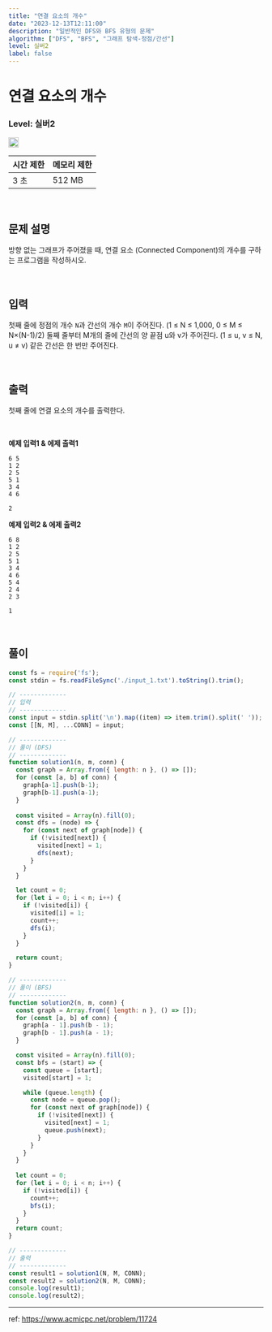 ```yaml
---
title: "연결 요소의 개수"
date: "2023-12-13T12:11:00"
description: "일반적인 DFS와 BFS 유형의 문제"
algorithm: ["DFS", "BFS", "그래프 탐색-정점/간선"]
level: 실버2
label: false
---
```


# 연결 요소의 개수

### Level: 실버2

<img src="https://d2gd6pc034wcta.cloudfront.net/tier/9.svg" style="width: 20px" />

<br>

| 시간 제한 | 메모리 제한 |
| -------- | ---------- |
| 3 초 | 512 MB |

<br>

## 문제 설명

방향 없는 그래프가 주어졌을 때, 연결 요소 (Connected Component)의 개수를 구하는 프로그램을 작성하시오.

<br>

## 입력

첫째 줄에 정점의 개수 `N`과 간선의 개수 `M`이 주어진다. (1 ≤ N ≤ 1,000, 0 ≤ M ≤ N×(N-1)/2) 둘째 줄부터 M개의 줄에 간선의 양 끝점 u와 v가 주어진다. (1 ≤ u, v ≤ N, u ≠ v) 같은 간선은 한 번만 주어진다.

<br>

## 출력

첫째 줄에 연결 요소의 개수를 출력한다.

<br>

**예제 입력1 & 에제 출력1**

```
6 5
1 2
2 5
5 1
3 4
4 6

```

```
2

```

**예제 입력2 & 에제 출력2**

```
6 8
1 2
2 5
5 1
3 4
4 6
5 4
2 4
2 3

```

```
1

```

<br>

## 풀이

~~~js
const fs = require('fs');
const stdin = fs.readFileSync('./input_1.txt').toString().trim();

// -------------
// 입력
// -------------
const input = stdin.split('\n').map((item) => item.trim().split(' '));
const [[N, M], ...CONN] = input;

// -------------
// 풀이 (DFS)
// -------------
function solution1(n, m, conn) {
  const graph = Array.from({ length: n }, () => []);
  for (const [a, b] of conn) {
    graph[a-1].push(b-1);
    graph[b-1].push(a-1);
  }
  
  const visited = Array(n).fill(0);
  const dfs = (node) => {
    for (const next of graph[node]) {
      if (!visited[next]) {
        visited[next] = 1;
        dfs(next);
      }
    }
  }

  let count = 0;
  for (let i = 0; i < n; i++) {
    if (!visited[i]) {
      visited[i] = 1;
      count++;
      dfs(i);
    }
  }

  return count;
}

// -------------
// 풀이 (BFS)
// -------------
function solution2(n, m, conn) {
  const graph = Array.from({ length: n }, () => []);
  for (const [a, b] of conn) {
    graph[a - 1].push(b - 1);
    graph[b - 1].push(a - 1);
  }

  const visited = Array(n).fill(0);
  const bfs = (start) => {
    const queue = [start];
    visited[start] = 1;

    while (queue.length) {
      const node = queue.pop();
      for (const next of graph[node]) {
        if (!visited[next]) {
          visited[next] = 1;
          queue.push(next);
        }
      }
    }
  }
  
  let count = 0;
  for (let i = 0; i < n; i++) {
    if (!visited[i]) {
      count++;
      bfs(i);
    }
  }
  return count;
}

// -------------
// 출력
// -------------
const result1 = solution1(N, M, CONN);
const result2 = solution2(N, M, CONN);
console.log(result1);
console.log(result2);
~~~

---

ref: https://www.acmicpc.net/problem/11724